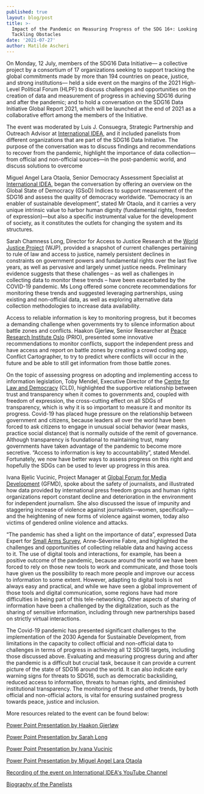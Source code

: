 ```yaml
---
published: true
layout: blog/post
title: >-
  Impact of the Pandemic on Measuring Progress of the SDG 16+: Looking Forward,
  Tackling Obstacles
date: '2021-07-27'
author: Matilde Ascheri
---
```

On Monday, 12 July, members of the SDG16 Data Initiative— a collective project by a consortium of 17 organizations seeking to support tracking the global commitments made by more than 194 countries on peace, justice, and strong institutions— held a side event on the margins of the 2021 High-Level Political Forum (HLPF) to discuss challenges and opportunities on the creation of data and measurement of progress in achieving SDG16 during and after the pandemic; and to hold a conversation on the SDG16 Data Initiative Global Report 2021, which will be launched at the end of 2021 as a collaborative effort among the members of the Initiative.

The event was moderated by Luis J. Consuegra, Strategic Partnership and Outreach Advisor at [International IDEA](www.idea.int), and it included panelists from different organizations that are part of the SDG16 Data Initiative. The purpose of the conversation was to discuss findings and recommendations to recover from the pandemic, highlight the importance of data collection—from official and non-official sources—in the post-pandemic world, and discuss solutions to overcome 

Miguel Angel Lara Otaola, Senior Democracy Assessment Specialist at [International IDEA](www.idea.int), began the conversation by offering an overview on the Global State of Democracy (GSoD) Indices to support measurement of the SDG16 and assess the quality of democracy worldwide. “Democracy is an enabler of sustainable development”, stated Mr Otaola, and it carries a very unique intrinsic value to harbor human dignity (fundamental rights, freedom of expression)—but also a specific instrumental value for the development of society, as it constitutes the outlets for changing the system and its structures.

Sarah Chamness Long, Director for Access to Justice Research at the [World Justice Project](http://worldjusticeproject.org) (WJP), provided a snapshot of current challenges pertaining to rule of law and access to justice, namely persistent declines in constraints on government powers and fundamental rights over the last five years, as well as pervasive and largely unmet justice needs. Preliminary evidence suggests that these challenges – as well as challenges in collecting data to monitor these trends – have been exacerbated by the COVID-19 pandemic. Ms Long offered some concrete recommendations for monitoring these trends and suggested leveraging partnerships, using existing and non-official data, as well as exploring alternative data collection methodologies to increase data availability.

Access to reliable information is key to monitoring progress, but it becomes a demanding challenge when governments try to silence information about battle zones and conflicts. Haakon Gjerløw, Senior Researcher at [Peace Research Institute Oslo](http://www.prio.org) (PRIO), presented some innovative recommendations to monitor conflicts, support the independent press and have access and report on battle zones by creating a crowd coding app, Conflict Cartographer, to try to predict where conflicts will occur in the future and be able to still get information from those battle zones.

On the topic of assessing progress on adopting and implementing access to information legislation, Toby Mendel, Executive Director of the [Centre for Law and Democracy](www.law-democracy.org) (CLD), highlighted the supportive relationship between trust and transparency when it comes to governments and, coupled with freedom of expression, the cross-cutting effect on all SDGs of transparency, which is why it is so important to measure it and monitor its progress. Covid-19 has placed huge pressure on the relationship between government and citizens, because leaders all over the world have been forced to ask citizens to engage in unusual social behavior (wear masks, practice social distance) that is normally outside of the remit of governance. Although transparency is foundational to maintaining trust, many governments have taken advantage of the pandemic to become more secretive. “Access to information is key to accountability”, stated Mendel. Fortunately, we now have better ways to assess progress on this right and hopefully the SDGs can be used to lever up progress in this area.

Ivana Bjelic Vucinic, Project Manager at [Global Forum for Media Development](www.gfmd.info) (GFMD), spoke about the safety of journalists, and illustrated how data provided by international press freedom groups and human rights organizations report constant decline and deterioration in the environment for independent journalism. She also discussed the issue of impunity and staggering increase of violence against journalists—women, specifically—and the heightening of new forms of violence against women, today also victims of gendered online violence and attacks.

“The pandemic has shed a light on the importance of data”, expressed Data Expert for [Small Arms Survey](www.smallarmssurvey.org), Anne-Séverine Fabre, and highlighted the challenges and opportunities of collecting reliable data and having access to it. The use of digital tools and interactions, for example, has been a positive outcome of the pandemic, because around the world we have been forced to rely on those new tools to work and communicate, and those tools have given us the possibility to reach more people and improve our access to information to some extent. However, adapting to digital tools is not always easy and practical, and while we have seen a global improvement of those tools and digital communication, some regions have had more difficulties in being part of this tele-networking. Other aspects of sharing of information have been a challenged by the digitalization, such as the sharing of sensitive information, including through new partnerships based on strictly virtual interactions.

The Covid-19 pandemic has presented significant challenges to the implementation of the 2030 Agenda for Sustainable Development, from limitations in the capacity to collect official and non-official data to challenges in terms of progress in achieving all 12 SDG16 targets, including those discussed above. Evaluating and measuring progress during and after the pandemic is a difficult but crucial task, because it can provide a current picture of the state of SDG16 around the world. It can also indicate early warning signs for threats to SDG16, such as democratic backsliding, reduced access to information, threats to human rights, and diminished institutional transparency. The monitoring of these and other trends, by both official and non-official actors, is vital for ensuring sustained progress towards peace, justice and inclusion.

 

More resources related to the event can be found below:

[Power Point Presentation by Haakon Gjerløw](https://www.idea.int/sites/default/files/news/news-pdfs/Haakon%20PPT.pptx)

[Power Point Presentation by Sarah Long](https://www.idea.int/sites/default/files/news/news-pdfs/Sarah%20PPT.pdf)

[Power Point Presentation by Ivana Vucinic](https://www.idea.int/sites/default/files/news/news-pdfs/Ivana%20PPT.pptx)

[Power Point Presentation by Miguel Angel Lara Otaola](https://www.idea.int/sites/default/files/SDG16%20and%20GSoD%20Indices%2012%20July.pptx)

[Recording of the event on International IDEA's YouTube Channel](https://www.youtube.com/watch?v=_j2z5erFIq0&t=204s)

[Biography of the Panelists](https://www.idea.int/sites/default/files/news/news-pdfs/HLPF%202021%20Panelists%27%20Bios.pdf)
